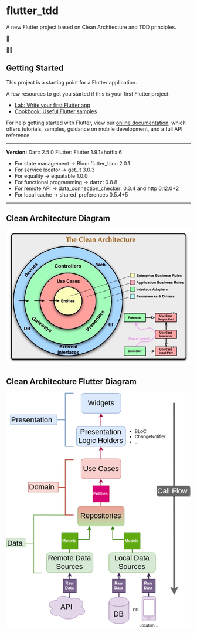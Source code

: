 # flutter_tdd

A new Flutter project based on Clean Architecture and TDD principles.

:iphone:

:man_technologist:

## Getting Started

This project is a starting point for a Flutter application.

A few resources to get you started if this is your first Flutter project:

- [Lab: Write your first Flutter app](https://flutter.dev/docs/get-started/codelab)
- [Cookbook: Useful Flutter samples](https://flutter.dev/docs/cookbook)

For help getting started with Flutter, view our
[online documentation](https://flutter.dev/docs), which offers tutorials,
samples, guidance on mobile development, and a full API reference.

---

**Version:**
Dart: 2.5.0
Flutter: Flutter 1.9.1+hotfix.6

- For state management -> Bloc: flutter_bloc 2.0.1
- For service locator -> get_it 3.0.3
- For equality -> equatable 1.0.0
- For functional programming -> dartz: 0.8.8
- For remote API -> data_connection_checker: 0.3.4 and http 0.12.0+2
- For local cache -> shared_preferences 0.5.4+5

---

## Clean Architecture Diagram

![Clean Architecture](images/CleanArchitecture.jpg)

## Clean Architecture Flutter Diagram

![Clean Architecture Flutter Diagram](images/Clean-Architecture-Flutter-Diagram.png)
